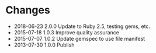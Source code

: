 # Changes

* 2018-06-23 2.0.0 Update to Ruby 2.5, testing gems, etc.
* 2015-07-18 1.0.3 Improve quality assurance
* 2015-07-07 1.0.2 Update gemspec to use file manifest
* 2013-07-30 1.0.0 Publish
